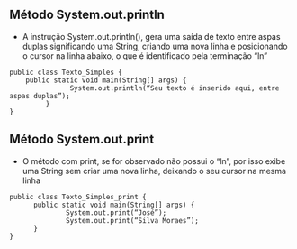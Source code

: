 ## Método System.out.println

- A instrução System.out.println(), gera uma saída de texto entre aspas duplas significando uma String, criando uma nova linha e posicionando o cursor na linha abaixo, o que é identificado pela terminação “ln”

```
public class Texto_Simples {
	public static void main(String[] args) {
               System.out.println(“Seu texto é inserido aqui, entre aspas duplas”);
         }
}
``` 

## Método System.out.print

- O método com print, se for observado não possui o “ln”, por isso exibe uma String sem criar uma nova linha, deixando o seu cursor na mesma linha

```
public class Texto_Simples_print {
      public static void main(String[] args) {
              System.out.print(“José”);
              System.out.print(“Silva Moraes”);
      }
}
``` 

